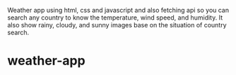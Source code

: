 Weather app using html, css and javascript and also fetching api so you can search any country to know the temperature, wind speed, and humidity. 
It also show rainy, cloudy, and sunny images base on the situation of country search.
# weather-app
